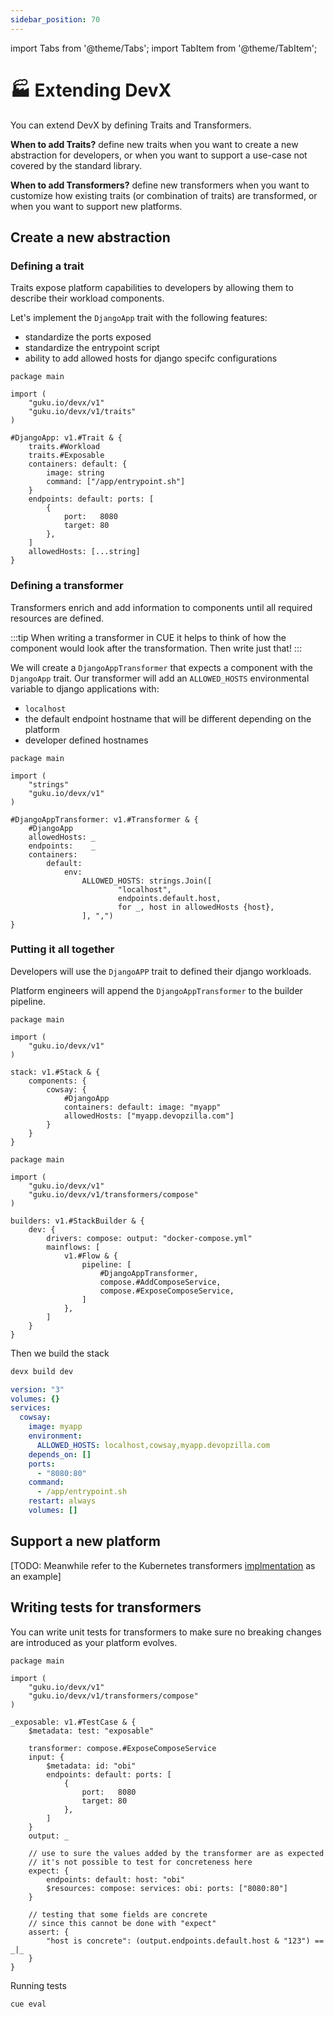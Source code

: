 ```yaml
---
sidebar_position: 70
---
```


import Tabs from '@theme/Tabs';
import TabItem from '@theme/TabItem';

# 🏭 Extending DevX

You can extend DevX by defining Traits and Transformers.

**When to add Traits?**
define new traits when you want to create a new abstraction for developers, or when you want to support a use-case not covered by the standard library.

**When to add Transformers?**
define new transformers when you want to customize how existing traits (or combination of traits) are transformed, or when you want to support new platforms.


## Create a new abstraction
### Defining a trait

Traits expose platform capabilities to developers by allowing them to describe their workload components.

Let's implement the `DjangoApp` trait with the following features:
+ standardize the ports exposed
+ standardize the entrypoint script
+ ability to add allowed hosts for django specifc configurations
```cue title="traits.cue"
package main

import (
	"guku.io/devx/v1"
	"guku.io/devx/v1/traits"
)

#DjangoApp: v1.#Trait & {
	traits.#Workload
	traits.#Exposable
	containers: default: {
		image: string
		command: ["/app/entrypoint.sh"]
	}
	endpoints: default: ports: [
		{
			port:   8080
			target: 80
		},
	]
	allowedHosts: [...string]
}
```

### Defining a transformer

Transformers enrich and add information to components until all required resources are defined.

:::tip
When writing a transformer in CUE it helps to think of how the component would look after the transformation. Then write just that!
:::

We will create a `DjangoAppTransformer` that expects a component with the `DjangoApp` trait. Our transformer will add an `ALLOWED_HOSTS` environmental variable to django applications with:
+ `localhost`
+ the default endpoint hostname that will be different depending on the platform
+ developer defined hostnames
```cue title="transformers.cue"
package main

import (
	"strings"
	"guku.io/devx/v1"
)

#DjangoAppTransformer: v1.#Transformer & {
	#DjangoApp
	allowedHosts: _
	endpoints:    _
	containers:
		default:
			env:
				ALLOWED_HOSTS: strings.Join([
						"localhost",
						endpoints.default.host,
						for _, host in allowedHosts {host},
				], ",")
}
```

### Putting it all together

Developers will use the `DjangoAPP` trait to defined their django workloads.

Platform engineers will append the `DjangoAppTransformer` to the builder pipeline.

<Tabs>
<TabItem value="stack.cue" label="stack.cue" default>

```cue title="stack.cue"
package main

import (
	"guku.io/devx/v1"
)

stack: v1.#Stack & {
	components: {
		cowsay: {
			#DjangoApp
			containers: default: image: "myapp"
			allowedHosts: ["myapp.devopzilla.com"]
		}
	}
}
```

</TabItem>

<TabItem value="builder.cue" label="builder.cue" default>

```cue title="builder.cue"
package main

import (
	"guku.io/devx/v1"
	"guku.io/devx/v1/transformers/compose"
)

builders: v1.#StackBuilder & {
	dev: {
		drivers: compose: output: "docker-compose.yml"
		mainflows: [
			v1.#Flow & {
				pipeline: [
					#DjangoAppTransformer,
					compose.#AddComposeService,
					compose.#ExposeComposeService,
				]
			},
		]
	}
}
```

</TabItem>
</Tabs>

Then we build the stack

```bash
devx build dev
```

```yaml title="docker-compose.yml"
version: "3"
volumes: {}
services:
  cowsay:
    image: myapp
    environment:
      ALLOWED_HOSTS: localhost,cowsay,myapp.devopzilla.com
    depends_on: []
    ports:
      - "8080:80"
    command:
      - /app/entrypoint.sh
    restart: always
    volumes: []
```

## Support a new platform

[TODO: Meanwhile refer to the Kubernetes transformers [implmentation](https://github.com/devopzilla/guku-devx/blob/main/pkg/guku.io/devx/v1/transformers/kubernetes/transformers.cue) as an example]


## Writing tests for transformers

You can write unit tests for transformers to make sure no breaking changes are introduced as your platform evolves.

```cue
package main

import (
	"guku.io/devx/v1"
	"guku.io/devx/v1/transformers/compose"
)

_exposable: v1.#TestCase & {
	$metadata: test: "exposable"

	transformer: compose.#ExposeComposeService
	input: {
		$metadata: id: "obi"
		endpoints: default: ports: [
			{
				port:   8080
				target: 80
			},
		]
	}
	output: _

    // use to sure the values added by the transformer are as expected
    // it's not possible to test for concreteness here
	expect: {
		endpoints: default: host: "obi"
		$resources: compose: services: obi: ports: ["8080:80"]
	}

    // testing that some fields are concrete 
    // since this cannot be done with "expect"
	assert: {
		"host is concrete": (output.endpoints.default.host & "123") == _|_
	}
}
```

Running tests

```bash
cue eval
```

